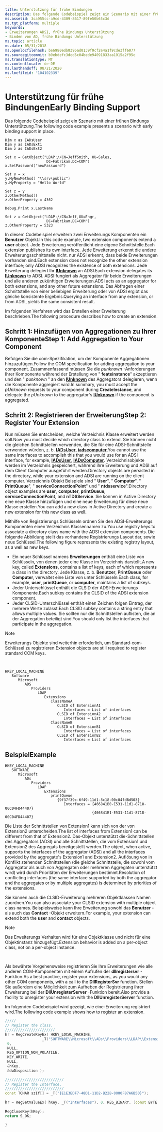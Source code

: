 ```yaml
---
title: Unterstützung für frühe Bindungen
description: Das folgende Codebeispiel zeigt ein Szenario mit einer frühen Bindungs Unterstützung.
ms.assetid: 3ca955cc-a9cd-4309-8617-89fe50b65c3d
ms.tgt_platform: multiple
keywords:
- Erweiterungen ADSI, frühe Bindungs Unterstützung
- Binden von AD, frühe Bindungs Unterstützung
ms.topic: article
ms.date: 05/31/2018
ms.openlocfilehash: be6980edb0395ad0139f9cf2e4a1f9cde3ff6077
ms.sourcegitcommit: b0ebdefc3dcd5c04bede94091833aa1015a2f95c
ms.translationtype: MT
ms.contentlocale: de-DE
ms.lasthandoff: 08/21/2020
ms.locfileid: "104102339"
---
```

# <a name="early-binding-support"></a><span data-ttu-id="2465d-105">Unterstützung für frühe Bindungen</span><span class="sxs-lookup"><span data-stu-id="2465d-105">Early Binding Support</span></span>

<span data-ttu-id="2465d-106">Das folgende Codebeispiel zeigt ein Szenario mit einer frühen Bindungs Unterstützung.</span><span class="sxs-lookup"><span data-stu-id="2465d-106">The following code example presents a scenario with early binding support in place.</span></span>


```VB
Dim x as IADsUser
Dim y as IADsExt1
Dim z as IADsExt2
 
Set x = GetObject("LDAP://CN=JeffSmith, OU=Sales, 
                   DC=Fabrikam,DC=COM")
x.SetPassword("newPassword")
 
Set y = x
y.MyNewMethod( "\\srv\public")
y.MyProperty = "Hello World"
 
Set z = y
z.OtherMethod()
z.OtherProperty = 4362
 
Debug.Print x.LastName
 
Set z = GetObject("LDAP://CN=Jeff,OU=Engr, 
                   DC=Fabrikam,DC=COM")
z.OtherProperty = 5323
```



<span data-ttu-id="2465d-107">In diesem Codebeispiel erweitern zwei Erweiterungs Komponenten ein **Benutzer** Objekt.</span><span class="sxs-lookup"><span data-stu-id="2465d-107">In this code example, two extension components extend a **user** object.</span></span> <span data-ttu-id="2465d-108">Jede Erweiterung veröffentlicht eine eigene Schnittstelle.</span><span class="sxs-lookup"><span data-stu-id="2465d-108">Each extension publishes its own interface.</span></span> <span data-ttu-id="2465d-109">Jede Erweiterung erkennt die andere Erweiterungsschnittstelle nicht. nur ADSI erkennt, dass beide Erweiterungen vorhanden sind.</span><span class="sxs-lookup"><span data-stu-id="2465d-109">Each extension does not recognize the other extension interface; only ADSI recognizes the existence of both extensions.</span></span> <span data-ttu-id="2465d-110">Jede Erweiterung delegiert Ihr [**IUnknown**](/windows/win32/api/unknwn/nn-unknwn-iunknown) an ADSI.</span><span class="sxs-lookup"><span data-stu-id="2465d-110">Each extension delegates its [**IUnknown**](/windows/win32/api/unknwn/nn-unknwn-iunknown) to ADSI.</span></span> <span data-ttu-id="2465d-111">ADSI fungiert als Aggregator für beide Erweiterungen und alle anderen zukünftigen Erweiterungen.</span><span class="sxs-lookup"><span data-stu-id="2465d-111">ADSI acts as an aggregator for both extensions, and any other future extensions.</span></span> <span data-ttu-id="2465d-112">Das Abfragen einer Schnittstelle von einer beliebigen Erweiterung oder von ADSI ergibt das gleiche konsistente Ergebnis.</span><span class="sxs-lookup"><span data-stu-id="2465d-112">Querying an interface from any extension, or from ADSI, yields the same consistent result.</span></span>

<span data-ttu-id="2465d-113">Im folgenden Verfahren wird das Erstellen einer Erweiterung beschrieben.</span><span class="sxs-lookup"><span data-stu-id="2465d-113">The following procedure describes how to create an extension.</span></span>

## <a name="step-1-add-aggregation-to-your-component"></a><span data-ttu-id="2465d-114">Schritt 1: Hinzufügen von Aggregationen zu Ihrer Komponente</span><span class="sxs-lookup"><span data-stu-id="2465d-114">Step 1: Add Aggregation to Your Component</span></span>

<span data-ttu-id="2465d-115">Befolgen Sie die com-Spezifikation, um der Komponente Aggregationen hinzuzufügen.</span><span class="sxs-lookup"><span data-stu-id="2465d-115">Follow the COM specification for adding aggregation to your component.</span></span> <span data-ttu-id="2465d-116">Zusammenfassend müssen Sie die *punknown* -Anforderungen Ihrer Komponente während der Erstellung von " **feateinstance**" akzeptieren und den " *punknown* " an den [**IUnknown**](/windows/win32/api/unknwn/nn-unknwn-iunknown) des Aggregators delegieren, wenn die Komponente aggregiert wird.</span><span class="sxs-lookup"><span data-stu-id="2465d-116">In summary, you must accept the *pUnknown* requests to your component during **CreateInstance**, and delegate the *pUnknown* to the aggregator's [**IUnknown**](/windows/win32/api/unknwn/nn-unknwn-iunknown) if the component is aggregated.</span></span>

## <a name="step-2-register-your-extension"></a><span data-ttu-id="2465d-117">Schritt 2: Registrieren der Erweiterung</span><span class="sxs-lookup"><span data-stu-id="2465d-117">Step 2: Register Your Extension</span></span>

<span data-ttu-id="2465d-118">Nun müssen Sie entscheiden, welche Verzeichnis Klasse erweitert werden soll.</span><span class="sxs-lookup"><span data-stu-id="2465d-118">Now you must decide which directory class to extend.</span></span> <span data-ttu-id="2465d-119">Sie können nicht die gleichen Schnittstellen verwenden, die Sie für eine ADSI-Schnittstelle verwenden würden, z. b. [**IADsUser**](/windows/desktop/api/Iads/nn-iads-iadsuser), [**iadscomputer**](/windows/desktop/api/Iads/nn-iads-iadscomputer).</span><span class="sxs-lookup"><span data-stu-id="2465d-119">You cannot use the same interfaces to accomplish this that you would use for an ADSI interface, for example, [**IADsUser**](/windows/desktop/api/Iads/nn-iads-iadsuser), [**IADsComputer**](/windows/desktop/api/Iads/nn-iads-iadscomputer).</span></span> <span data-ttu-id="2465d-120">Verzeichnisobjekte werden im Verzeichnis gespeichert, während ihre Erweiterung und ADSI auf dem Client Computer ausgeführt werden.</span><span class="sxs-lookup"><span data-stu-id="2465d-120">Directory objects are persisted in the directory, while your extension and ADSI are running on the client computer.</span></span> <span data-ttu-id="2465d-121">Verzeichnis Objekt Beispiele sind " **User**", " **Computer**", " **PrintQueue**", " **serviceConnectionPoint**" und " **ntdsservice**".</span><span class="sxs-lookup"><span data-stu-id="2465d-121">Directory object examples are **user**, **computer**, **printQueue**, **serviceConnectionPoint**, and **nTDSService**.</span></span> <span data-ttu-id="2465d-122">Sie können in Active Directory eine neue Klasse hinzufügen und eine neue Erweiterung für diese neue Klasse erstellen.</span><span class="sxs-lookup"><span data-stu-id="2465d-122">You can add a new class in Active Directory and create a new extension for this new class as well.</span></span>

<span data-ttu-id="2465d-123">Mithilfe von Registrierungs Schlüsseln ordnen Sie den ADSI-Erweiterungs Komponenten einen Verzeichnis Klassennamen zu.</span><span class="sxs-lookup"><span data-stu-id="2465d-123">You use registry keys to associate a directory class name with the ADSI extension components.</span></span> <span data-ttu-id="2465d-124">Die folgende Abbildung stellt das vorhandene Registrierungs Layout dar, sowie neue Schlüssel.</span><span class="sxs-lookup"><span data-stu-id="2465d-124">The following figure represents the existing registry layout, as a well as new keys.</span></span>

-   <span data-ttu-id="2465d-125">Ein neuer Schlüssel namens **Erweiterungen** enthält eine Liste von Schlüsseln, von denen jeder eine Klasse im Verzeichnis darstellt.</span><span class="sxs-lookup"><span data-stu-id="2465d-125">A new key, called **Extensions**, contains a list of keys, each of which represents a class in the directory.</span></span> <span data-ttu-id="2465d-126">Jede Klasse, z. b. **Benutzer**, **PrintQueue** oder **Computer**, verwaltet eine Liste von unter Schlüsseln.</span><span class="sxs-lookup"><span data-stu-id="2465d-126">Each class, for example, **user**, **printQueue**, or **computer**, maintains a list of subkeys.</span></span>
-   <span data-ttu-id="2465d-127">Jeder Unterschlüssel enthält die CLSID der ADSI-Erweiterungs Komponente.</span><span class="sxs-lookup"><span data-stu-id="2465d-127">Each subkey contains the CLSID of the ADSI extension component.</span></span>
-   <span data-ttu-id="2465d-128">Jeder CLSID-Unterschlüssel enthält einen Zeichen folgen Eintrag, der mehrere Werte zulässt.</span><span class="sxs-lookup"><span data-stu-id="2465d-128">Each CLSID subkey contains a string entry that allows multiple values.</span></span> <span data-ttu-id="2465d-129">Sie sollten nur die Schnittstellen auflisten, die an der Aggregation beteiligt sind.</span><span class="sxs-lookup"><span data-stu-id="2465d-129">You should only list the interfaces that participate in the aggregation.</span></span>

> [!Note]  
> <span data-ttu-id="2465d-130">Erweiterungs Objekte sind weiterhin erforderlich, um Standard-com-Schlüssel zu registrieren.</span><span class="sxs-lookup"><span data-stu-id="2465d-130">Extension objects are still required to register standard COM keys.</span></span>

 

```
HKEY_LOCAL_MACHINE
   Software
      Microsoft
         ADS
            Providers
               LDAP
                  Extensions
                     ClassNameA
                        CLSID of ExtensionA1
                           Interfaces = List of interfaces
                        CLSID of ExtensionA2
                           Interfaces = List of interfaces
                     ClassNameB
                        CLSID of ExtensionB1
                           Interfaces = List of interfaces
                        CLSID of ExtensionB2
                           Interfaces = List of interfaces
```

## <a name="example"></a><span data-ttu-id="2465d-131">Beispiel</span><span class="sxs-lookup"><span data-stu-id="2465d-131">Example</span></span>

```
HKEY_LOCAL_MACHINE
   SOFTWARE
      Microsoft
         ADs
            Providers
               LDAP
                  Extensions
                     printQueue
                        {9f37f39c-6f49-11d1-8c18-00c04fd8d503}
                           Interfaces = {466841B0-E531-11d1-8718-00C04FD44407}
                                        {466841B1-E531-11d1-8718-00C04FD44407}
```

<span data-ttu-id="2465d-132">Die Liste der Schnittstellen von Extension1 kann sich von der von Extension2 unterscheiden.</span><span class="sxs-lookup"><span data-stu-id="2465d-132">The list of interfaces from Extension1 can be different from that of Extension2.</span></span> <span data-ttu-id="2465d-133">Das-Objekt unterstützt die-Schnittstellen des Aggregators (ADSI) und alle Schnittstellen, die vom Extension1 und Extension2 des Aggregats bereitgestellt werden.</span><span class="sxs-lookup"><span data-stu-id="2465d-133">The object, when active, supports the interfaces of the aggregator (ADSI) and all the interfaces provided by the aggregate's Extension1 and Extension2.</span></span> <span data-ttu-id="2465d-134">Auflösung von in Konflikt stehenden Schnittstellen (die gleiche Schnittstelle, die sowohl vom Aggregator als auch von Aggregaten oder mehreren Aggregaten unterstützt wird) wird durch Prioritäten der Erweiterungen bestimmt.</span><span class="sxs-lookup"><span data-stu-id="2465d-134">Resolution of conflicting interfaces (the same interface supported by both the aggregator and the aggregates or by multiple aggregates) is determined by priorities of the extensions.</span></span>

<span data-ttu-id="2465d-135">Sie können auch die CLSID-Erweiterung mehreren Objektklassen Namen zuordnen.</span><span class="sxs-lookup"><span data-stu-id="2465d-135">You can also associate your CLSID extension with multiple object class names.</span></span> <span data-ttu-id="2465d-136">Beispielsweise kann Ihre Erweiterung sowohl das **Benutzer** -als auch das **Contact** -Objekt erweitern.</span><span class="sxs-lookup"><span data-stu-id="2465d-136">For example, your extension can extend both the **user** and **contact** objects.</span></span>

> [!Note]  
> <span data-ttu-id="2465d-137">Das Erweiterungs Verhalten wird für eine Objektklasse und nicht für eine Objektinstanz hinzugefügt.</span><span class="sxs-lookup"><span data-stu-id="2465d-137">Extension behavior is added on a per-object class, not on a per-object instance.</span></span>

 

<span data-ttu-id="2465d-138">Als bewährte Vorgehensweise registrieren Sie Ihre Erweiterungen wie alle anderen COM-Komponenten mit einem Aufrufen der **dllregistersvr** -Funktion.</span><span class="sxs-lookup"><span data-stu-id="2465d-138">As a best practice, register your extensions, as you would any other COM components, with a call to the **DllRegisterSvr** function.</span></span> <span data-ttu-id="2465d-139">Stellen Sie außerdem eine Möglichkeit zum Aufheben der Registrierung ihrer Erweiterung bei der **DllUnregisterServer** -Funktion bereit.</span><span class="sxs-lookup"><span data-stu-id="2465d-139">Also provide a facility to unregister your extension with the **DllUnregisterServer** function.</span></span>

<span data-ttu-id="2465d-140">Im folgenden Codebeispiel wird gezeigt, wie eine-Erweiterung registriert wird.</span><span class="sxs-lookup"><span data-stu-id="2465d-140">The following code example shows how to register an extension.</span></span>


```C++
/////
// Register the class.
///////////////////////
hr = RegCreateKeyEx( HKEY_LOCAL_MACHINE,
                 _T("SOFTWARE\\Microsoft\\ADs\\Providers\\LDAP\\Extensions\\User\\{E1E3EDF8-48D1-11D2-B22B-0000F87A6B50}"),
 0,
 NULL,
 REG_OPTION_NON_VOLATILE,
 KEY_WRITE,
 NULL,
 &hKey,
 &dwDisposition );
 
///////////////////////////
// Register the Interface.
///////////////////////////
const TCHAR szIf[] = _T("{E1E3EDF7-48D1-11D2-B22B-0000F87A6B50}");
 
hr = RegSetValueEx( hKey, _T("Interfaces"), 0, REG_BINARY, (const BYTE *) szIf, sizeof(szIf) );
 
RegCloseKey(hKey);
return S_OK;
 
}
```



 

 